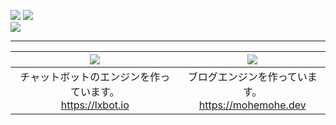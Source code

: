 ![](https://mohemohe-github-readme-stats.vercel.app/api?username=mohemohe&show_icons=true&count_private=true)
![](https://mohemohe-github-readme-stats.vercel.app/api/wakatime?username=mohemohe&layout=compact)  
![](https://github-profile-trophy.vercel.app/?username=mohemohe&column=7)

----

| [![](https://mohemohe-github-readme-stats.vercel.app/api/pin/?username=lxbot&repo=lxbot)](https://github.com/lxbot) | [![](https://mohemohe-github-readme-stats.vercel.app/api/pin/?username=mohemohe&repo=parakeet)](https://github.com/mohemohe/parakeet) |
| :----: | :----: |
| チャットボットのエンジンを作っています。<br>https://lxbot.io | ブログエンジンを作っています。<br>https://mohemohe.dev |
